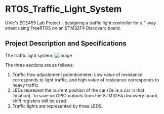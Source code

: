 # RTOS_Traffic_Light_System
UVic's ECE455 Lab Project - designing a traffic light controller for a 1-way street using FreeRTOS on an STM32F4 Discovery board.

## Project Description and Specifications

The traffic light system:
![image](https://user-images.githubusercontent.com/978364/52812391-3072fa00-304c-11e9-87bd-1eafaa998393.png)

The three sections are as follows:
1. Traffic flow adjustement potentiometer: Low value of resistance corresponds to light traffic, and high value of resistance corresponds to heavy traffic.
2. LEDs represent the current position of the car (On is a car in that location). To save on GPIO outputs from the STM32F4 discovery board, shift registers will be used.
3. Traffic lights are represented by three LEDS.
